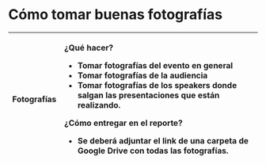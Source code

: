 # Cómo tomar buenas fotografías



<table>
  <thead>
    <tr>
      <th style="text-align:left"><b>Fotograf&#xED;as</b>
      </th>
      <th style="text-align:left">
        <p><b>&#xBF;Qu&#xE9; hacer?</b>
        </p>
        <ul>
          <li>Tomar fotograf&#xED;as del evento en general</li>
          <li>Tomar fotograf&#xED;as de la audiencia</li>
          <li>Tomar fotograf&#xED;as de los speakers donde salgan las presentaciones
            que est&#xE1;n realizando.</li>
        </ul>
        <p><b>&#xBF;C&#xF3;mo entregar en el reporte?</b>
        </p>
        <ul>
          <li>Se deber&#xE1; adjuntar el link de una carpeta de Google Drive con todas
            las fotograf&#xED;as.</li>
        </ul>
      </th>
    </tr>
  </thead>
  <tbody></tbody>
</table>